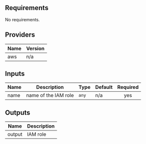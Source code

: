 ## Requirements

No requirements.

## Providers

| Name | Version |
|------|---------|
| aws | n/a |

## Inputs

| Name | Description | Type | Default | Required |
|------|-------------|------|---------|:--------:|
| name | name of the IAM role | `any` | n/a | yes |

## Outputs

| Name | Description |
|------|-------------|
| output | IAM role |
